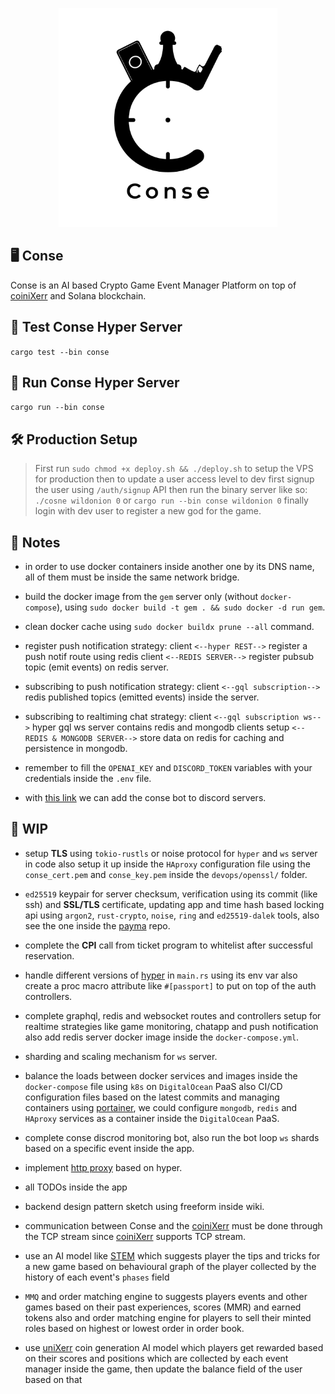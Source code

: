 

<p align="center">
    <img width=350 height=350 src="https://github.com/wildonion/gem/blob/master/assets/conse.png"
</p>

## 🖥 Conse

Conse is an AI based Crypto Game Event Manager Platform on top of [coiniXerr](https://github.com/wildonion/uniXerr/tree/master/infra/valhalla/coiniXerr) and Solana blockchain. 

## 🧪 Test Conse Hyper Server

```cargo test --bin conse```

## 🏃 Run Conse Hyper Server

```cargo run --bin conse```

## 🛠️ Production Setup

> First run ```sudo chmod +x deploy.sh && ./deploy.sh``` to setup the VPS for production then to update a user access level to dev first signup the user using `/auth/signup` API then run the binary server like so: `./cosne wildonion 0` or `cargo run --bin conse wildonion 0` finally login with dev user to register a new god for the game.

## 🍟 Notes

* in order to use docker containers inside another one by its DNS name, all of them must be inside the same network bridge.

* build the docker image from the `gem` server only (without `docker-compose`), using ```sudo docker build -t gem . && sudo docker -d run gem```. 

* clean docker cache using ```sudo docker buildx prune --all``` command.

* register push notification strategy: client `<--hyper REST-->` register a push notif route using redis client `<--REDIS SERVER-->` register pubsub topic (emit events) on redis server.

* subscribing to push notification strategy: client `<--gql subscription-->` redis published topics (emitted events) inside the server.

* subscribing to realtiming chat strategy: client `<--gql subscription ws-->` hyper gql ws server contains redis and mongodb clients setup `<--REDIS & MONGODB SERVER-->` store data on redis for caching and persistence in mongodb.

* remember to fill the `OPENAI_KEY` and `DISCORD_TOKEN` variables with your credentials inside the `.env` file.

* with [this link](https://discord.com/api/oauth2/authorize?client_id=1092048595605270589&permissions=277025475584&scope=bot%20applications.commands) we can add the conse bot to discord servers.  

## 🚧 WIP

* setup **TLS** using `tokio-rustls` or noise protocol for `hyper` and `ws` server in code also setup it up inside the `HAproxy` configuration file using the `conse_cert.pem` and `conse_key.pem` inside the `devops/openssl/` folder.

* `ed25519` keypair for server checksum, verification using its commit (like ssh) and **SSL/TLS** certificate, updating app and time hash based locking api using `argon2`, `rust-crypto`, `noise`, `ring` and `ed25519-dalek` tools, also see the one inside the [payma](https://github.com/wildonion/payma) repo.

* complete the **CPI** call from ticket program to whitelist after successful reservation. 

* handle different versions of [hyper](https://hyper.rs/) in `main.rs` using its env var also create a proc macro attribute like `#[passport]` to put on top of the auth controllers.

* complete graphql, redis and websocket routes and controllers setup for realtime strategies like game monitoring, chatapp and push notification also add redis server docker image inside the `docker-compose.yml`.

* sharding and scaling mechanism for `ws` server.

* balance the loads between docker services and images inside the `docker-compose` file using `k8s` on `DigitalOcean` PaaS also CI/CD configuration files based on the latest commits and managing containers using [portainer](https://www.portainer.io/), we could configure `mongodb`, `redis` and `HAproxy` services as a container inside the `DigitalOcean` PaaS.

* complete conse discrod monitoring bot, also run the bot loop `ws` shards based on a specific event inside the app. 

* implement [http proxy](https://github.com/hyperium/hyper/blob/master/examples/http_proxy.rs) based on hyper.

* all TODOs inside the app

* backend design pattern sketch using freeform inside wiki.

* communication between Conse and the [coiniXerr](https://github.com/wildonion/uniXerr/tree/master/infra/valhalla/coiniXerr) must be done through the TCP stream since [coiniXerr](https://github.com/wildonion/uniXerr/tree/master/infra/valhalla/coiniXerr) supports TCP stream.

* use an AI model like [STEM](https://github.com/wildonion/stem) which suggests player the tips and tricks for a new game based on behavioural graph of the player collected by the history of each event's `phases` field

* `MMQ` and order matching engine to suggests players events and other games based on their past experiences, scores (MMR) and earned tokens also and order matching engine for players to sell their minted roles based on highest or lowest order in order book.  

* use [uniXerr](https://github.com/wildonion/uniXerr) coin generation AI model which players get rewarded based on their scores and positions which are collected by each event manager inside the game, then update the balance field of the user based on that
